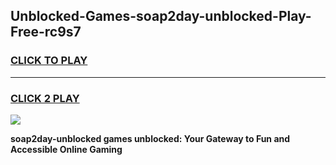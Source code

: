 
## Unblocked-Games-soap2day-unblocked-Play-Free-rc9s7
<h3>
<a href="https://premium76.site?title=soap2day-unblocked&ref=18A1">CLICK TO PLAY</a></h3>
<hr>

<h3>
<a href="https://premium76.site?title=soap2day-unblocked&ref=18A1">CLICK 2 PLAY</a>
  
</h3>

<a href="https://premium76.site?title=soap2day-unblocked&ref=18A1"><img src="https://clearcache.store/games.png"></a>


**soap2day-unblocked games unblocked: Your Gateway to Fun and Accessible Online Gaming**
